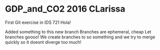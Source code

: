 # GDP_and_CO2 2016 CLarissa

First Git exercise in IDS 721
Hola!

Added something to this new branch
Branches are ephemeral, cheap
Let branches goooo!
    We create branches to so something and we try to merge quickly so it doesnt diverge too much!